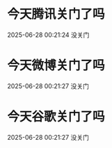 # 今天腾讯关门了吗

2025-06-28 00:21:24 没关门

# 今天微博关门了吗

2025-06-28 00:21:27 没关门

# 今天谷歌关门了吗

2025-06-28 00:21:27 没关门

